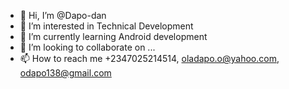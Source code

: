 - 👋 Hi, I’m @Dapo-dan
- 👀 I’m interested in Technical Development
- 🌱 I’m currently learning Android development
- 💞️ I’m looking to collaborate on ...
- 📫 How to reach me +2347025214514, oladapo.o@yahoo.com, odapo138@gmail.com

<!---
Dapo-dan/Dapo-dan is a ✨ special ✨ repository because its `README.md` (this file) appears on your GitHub profile.
You can click the Preview link to take a look at your changes.
--->
